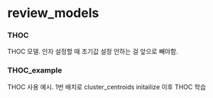 # review_models
### THOC
THOC 모델. 인자 설정할 때 초기값 설정 안하는 걸 앞으로 빼야함.
### THOC_example
THOC 사용 예시. 1번 배치로 cluster_centroids initailize 이후 THOC 학습
